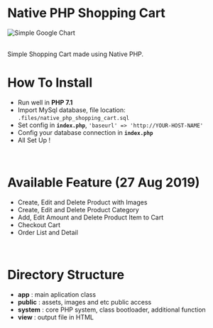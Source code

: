 # Native PHP Shopping Cart

![Simple Google Chart](https://raw.githubusercontent.com/arixwap/native-php-shopping-cart/master/public/images/example.png)

<br>
Simple Shopping Cart made using Native PHP.

# How To Install
- Run well in **PHP 7.1**
- Import MySql database, file location: `.files/native_php_shopping_cart.sql`
- Set config in **`index.php`**, `'baseurl' => 'http://YOUR-HOST-NAME'`
- Config your database connection in **`index.php`**
- All Set Up !

<br>

# Available Feature (27 Aug 2019)
- Create, Edit and Delete Product with Images
- Create, Edit and Delete Product Category
- Add, Edit Amount and Delete Product Item to Cart
- Checkout Cart
- Order List and Detail

<br>

# Directory Structure
- **app** : main aplication class
- **public** : assets, images and etc public access
- **system** : core PHP system, class bootloader, additional function
- **view** : output file in HTML

